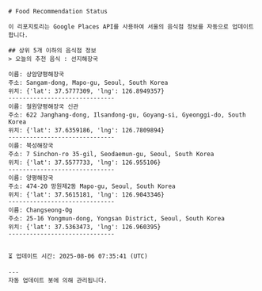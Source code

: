 
    # Food Recommendation Status

    이 리포지토리는 Google Places API를 사용하여 서울의 음식점 정보를 자동으로 업데이트합니다.

    ## 상위 5개 이하의 음식점 정보
    > 오늘의 추천 음식 : 선지해장국

	이름: 상암양평해장국
	주소: Sangam-dong, Mapo-gu, Seoul, South Korea
	위치: {'lat': 37.5777309, 'lng': 126.8949357}
	------------------------------
	이름: 철원양평해장국 신관
	주소: 622 Janghang-dong, Ilsandong-gu, Goyang-si, Gyeonggi-do, South Korea
	위치: {'lat': 37.6359186, 'lng': 126.7809894}
	------------------------------
	이름: 북성해장국
	주소: 7 Sinchon-ro 35-gil, Seodaemun-gu, Seoul, South Korea
	위치: {'lat': 37.5577733, 'lng': 126.955106}
	------------------------------
	이름: 양평해장국
	주소: 474-20 망원제2동 Mapo-gu, Seoul, South Korea
	위치: {'lat': 37.5615181, 'lng': 126.9043346}
	------------------------------
	이름: Changseong-Og
	주소: 25-16 Yongmun-dong, Yongsan District, Seoul, South Korea
	위치: {'lat': 37.5363473, 'lng': 126.960395}
	------------------------------


    ⏳ 업데이트 시간: 2025-08-06 07:35:41 (UTC)

    ---
    자동 업데이트 봇에 의해 관리됩니다.
    